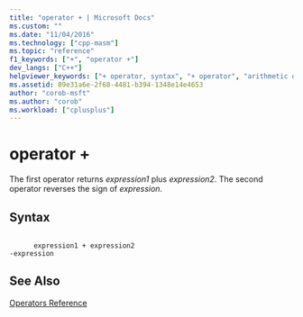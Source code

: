 ```yaml
---
title: "operator + | Microsoft Docs"
ms.custom: ""
ms.date: "11/04/2016"
ms.technology: ["cpp-masm"]
ms.topic: "reference"
f1_keywords: ["+", "operator +"]
dev_langs: ["C++"]
helpviewer_keywords: ["+ operator, syntax", "+ operator", "arithmetic operators [C++], addition", "operators [MASM], arithmetic"]
ms.assetid: 89e31a6e-2f68-4481-b394-1348e14e4653
author: "corob-msft"
ms.author: "corob"
ms.workload: ["cplusplus"]
---
```

# operator +
The first operator returns *expression1* plus *expression2*. The second operator reverses the sign of *expression*.  
  
## Syntax  
  
```  
  
      expression1 + expression2  
-expression  
```  
  
## See Also  
 [Operators Reference](../../assembler/masm/operators-reference.md)
